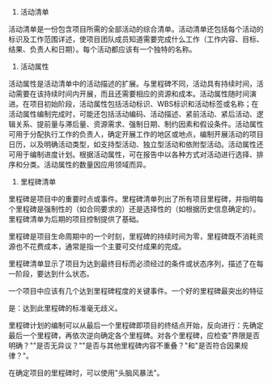 
1. 活动清单

活动清单是一份包含项目所需的全部活动的综合清单。活动清单还包括每个活动的标识及工作范围详述，使项目团队成员知道需要完成什么工作（工作内容、目标、结果、负责人和日期）。每个活动都应该有一个独特的名称。

1. 活动属性

活动属性是活动清单中的活动描述的扩展。与里程碑不同，活动具有持续时间，活动需要在该持续时间内开展，而且还需要相应的资源和成本。活动属性随时间演进。在项目初始阶段，活动属性包括活动标识、WBS标识和活动标签或名称；在活动属性编制完成时，可能还包括活动编码、活动描述、紧前活动、紧后活动、逻辑关系、提前量与滞后量、资源需求、强制日期、制约因素和假设条件。活动属性可用于分配执行工作的负责人，确定开展工作的地区或地点，编制开展活动的项目日历，以及明确活动类型，如支持型活动、独立型活动和依附型活动。活动属性还可用于编制进度计划。根据活动属性，可在报告中以各种方式对活动进行选择、排序和分类。活动属性的数量因应用领域而异。

1. 里程碑清单

里程碑是项目中的重要时点或事件。里程碑清单列出了所有项目里程碑，并指明每个里程碑是强制性的（如合同要求的）还是选择性的（如根据历史信息确定的）。里程碑清单为后期的项目控制提供了基础。

里程碑是项目生命周期中的一个时刻，里程碑的持续时间为零，里程碑既不消耗资源也不花费成本，通常是指一个主要可交付成果的完成。

里程碑清单显示了项目为达到最终目标而必须经过的条件或状态序列，描述了在每一阶段，要达到什么状态。

一个项目中应该有几个达到里程碑程度的关键事件。一个好的里程碑最突出的特征

是：达到此里程碑的标准毫无歧义。

里程碑计划的编制可以从最后一个里程碑即项目的终结点开始，反向进行：先确定最后一个里程碑，再依次逆向确定各个里程碑。对各个里程碑，应检查"界限是否明确？""是否无异议？""是否与其他里程碑内容不重叠？"和"是否符合因果规律？"。

在确定项目的里程碑时，可以使用"头脑风暴法"。
